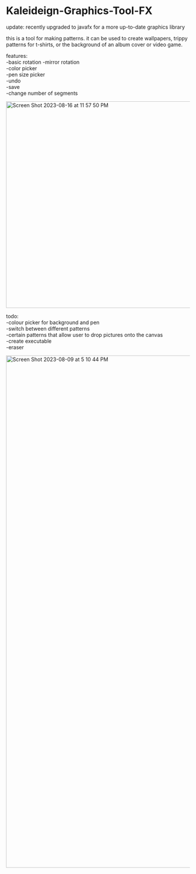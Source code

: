 # Kaleideign-Graphics-Tool-FX
update: recently upgraded to javafx for a more up-to-date graphics library

this is a tool for making patterns. it can be used to create wallpapers, trippy patterns for t-shirts, or the background of an album cover or video game.  

features:  
-basic rotation
-mirror rotation  
-color picker  
-pen size picker  
-undo  
-save  
-change number of segments

<img width="565" alt="Screen Shot 2023-08-16 at 11 57 50 PM" src="https://github.com/xshirl1027/Kaleideign-Graphics-Tool-FX/assets/12800360/880c7694-a1ca-43ff-874d-8dda3fd6930b">

  
todo:  
-colour picker for background and pen  
-switch between different patterns  
-certain patterns that allow user to drop pictures onto the canvas  
-create executable  
-eraser

<img width="1401" alt="Screen Shot 2023-08-09 at 5 10 44 PM" src="https://github.com/xshirl1027/Kaleidesign-Visual-Pattern-Generator/assets/12800360/532be6f4-0353-4668-b93f-18fc05cdea3b">
